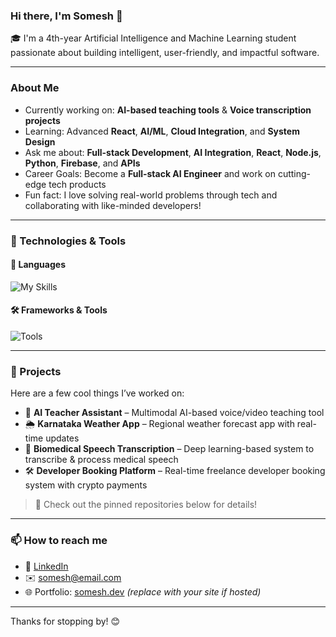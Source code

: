 ### Hi there, I'm Somesh 👋

🎓 I'm a 4th-year Artificial Intelligence and Machine Learning student passionate about building intelligent, user-friendly, and impactful software.

---

###  About Me

-  Currently working on: **AI-based teaching tools** & **Voice transcription projects**
-  Learning: Advanced **React**, **AI/ML**, **Cloud Integration**, and **System Design**
-  Ask me about: **Full-stack Development**, **AI Integration**, **React**, **Node.js**, **Python**, **Firebase**, and **APIs**
-  Career Goals: Become a **Full-stack AI Engineer** and work on cutting-edge tech products
-  Fun fact: I love solving real-world problems through tech and collaborating with like-minded developers!

---

### 🔧 Technologies & Tools

#### 🚀 Languages
![My Skills](https://skillicons.dev/icons?i=js,python,java,html,css)

#### 🛠️ Frameworks & Tools
![Tools](https://skillicons.dev/icons?i=react,nodejs,express,tailwind,mysql,firebase,git,github)

---

### 🧩 Projects

Here are a few cool things I’ve worked on:

- 💬 **AI Teacher Assistant** – Multimodal AI-based voice/video teaching tool
- 🌦️ **Karnataka Weather App** – Regional weather forecast app with real-time updates
- 🧬 **Biomedical Speech Transcription** – Deep learning-based system to transcribe & process medical speech
- 🛠️ **Developer Booking Platform** – Real-time freelance developer booking system with crypto payments

> 📌 Check out the pinned repositories below for details!

---

### 📫 How to reach me

- 🔗 [LinkedIn](https://www.linkedin.com/in/your-profile)
- ✉️ somesh@email.com
- 🌐 Portfolio: [somesh.dev](https://your-portfolio-link.com) *(replace with your site if hosted)*

---

Thanks for stopping by! 😊

